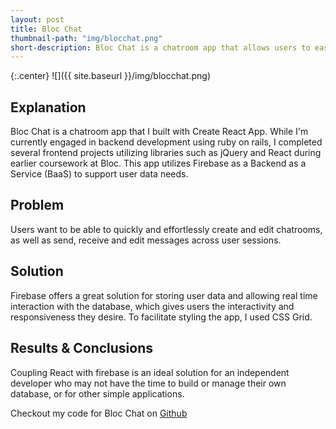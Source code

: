 ```yaml
---
layout: post
title: Bloc Chat
thumbnail-path: "img/blocchat.png"
short-description: Bloc Chat is a chatroom app that allows users to easily manage chatrooms and send and receive messages in real time.
---
```


{:.center}
![]({{ site.baseurl }}/img/blocchat.png)

## Explanation
Bloc Chat is a chatroom app that I built with Create React App. While I'm currently engaged in backend development using ruby on rails, I completed several frontend projects utilizing libraries such as jQuery and React during earlier coursework at Bloc. This app utilizes Firebase as a Backend as a Service (BaaS) to support user data needs.

## Problem
Users want to be able to quickly and effortlessly create and edit chatrooms, as well as send, receive and edit messages across user sessions.

## Solution
Firebase offers a great solution for storing user data and allowing real time interaction with the database, which gives users the interactivity and responsiveness they desire. To facilitate styling the app, I used CSS Grid.

## Results & Conclusions
Coupling React with firebase is an ideal solution for an independent developer who may not have the time to build or manage their own database, or for other simple applications.

Checkout my code for Bloc Chat on [Github](https://github.com/cheneyshreve/bloc-chat-react)
